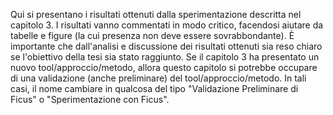 Qui si presentano i risultati ottenuti dalla sperimentazione descritta nel capitolo 3. I risultati vanno commentati in modo critico, facendosi aiutare da tabelle e figure (la cui presenza non deve essere sovrabbondante). È importante che dall'analisi e discussione dei risultati ottenuti sia reso chiaro se l'obiettivo della tesi sia stato raggiunto. Se il capitolo 3 ha presentato un nuovo tool/approccio/metodo, allora questo capitolo si potrebbe occupare di una validazione (anche preliminare) del tool/approccio/metodo. In tali casi, il nome cambiare in qualcosa del tipo "Validazione Preliminare di Ficus" o "Sperimentazione con Ficus".